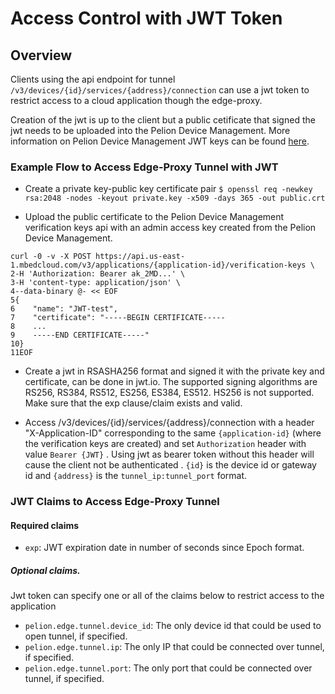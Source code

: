 # Access Control with JWT Token

## Overview

Clients using the api endpoint for tunnel `/v3/devices/{id}/services/{address}/connection` can use a jwt token to restrict access to a cloud application though the edge-proxy.

Creation of the jwt is up to the client but a public cetificate that signed the jwt needs to be uploaded into the Pelion Device Management. More information on Pelion Device Management JWT keys can be found [here](https://developer.pelion.com/docs/device-management/current/user-account/jwt-keys.html).

### Example Flow to Access Edge-Proxy Tunnel with JWT

- Create a private key-public key certificate pair
`$ openssl req -newkey rsa:2048 -nodes -keyout private.key -x509 -days 365 -out public.crt`

- Upload the public certificate to the Pelion Device Management verification keys api with an admin access key created from the Pelion Device Management.

```
curl -0 -v -X POST https://api.us-east-1.mbedcloud.com/v3/applications/{application-id}/verification-keys \
2-H 'Authorization: Bearer ak_2MD...' \
3-H 'content-type: application/json' \
4--data-binary @- << EOF
5{
6    "name": "JWT-test",
7    "certificate": "-----BEGIN CERTIFICATE-----
8    ...
9    -----END CERTIFICATE-----"
10}
11EOF
```
- Create a jwt in RSASHA256 format and signed it with the private key and certificate, can be done in jwt.io. The supported signing algorithms are RS256, RS384, RS512, ES256, ES384, ES512. HS256 is not supported. Make sure that the exp clause/claim exists and valid.

- Access /v3/devices/{id}/services/{address}/connection with a header "X-Application-ID" corresponding to the same `{application-id}` (where the verification keys are created) and set `Authorization` header with value `Bearer {JWT}` . Using jwt as bearer token without this header will cause the client not be authenticated . `{id}` is the device id or gateway id and `{address}` is the `tunnel_ip:tunnel_port` format.

### JWT Claims to Access Edge-Proxy Tunnel
#### Required claims
- `exp`: JWT expiration date in number of seconds since Epoch format.
##### Optional claims. 
Jwt token can specify one or all of the claims below to restrict access to the application
- `pelion.edge.tunnel.device_id`:  The only device id that could be used to open tunnel, if specified.
- `pelion.edge.tunnel.ip`: The only IP that could be connected over tunnel, if specified.
- `pelion.edge.tunnel.port`:  The only port that could be connected over tunnel, if specified.
